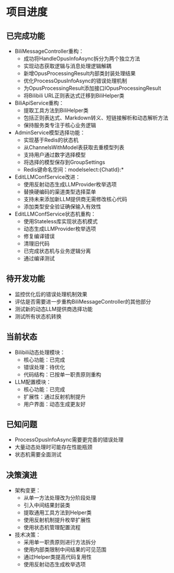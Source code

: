 # 项目进度

## 已完成功能
- BiliMessageController重构：
  - 成功将HandleOpusInfoAsync拆分为两个独立方法
  - 实现动态获取逻辑与消息处理逻辑解耦
  - 新增OpusProcessingResult内部类封装处理结果
  - 优化ProcessOpusInfoAsync的错误处理机制
  - 为OpusProcessingResult添加接口IOpusProcessingResult
  - 将Bilibili URL正则表达式迁移到BiliHelper类
- BiliApiService重构：
  - 提取工具方法到BiliHelper类
  - 包括正则表达式、Markdown转义、短链接解析和动态解析方法
  - 保持服务类专注于核心业务逻辑
- AdminService模型选择功能：
  - 实现基于Redis的状态机
  - 从ChannelsWithModel表获取去重模型列表
  - 支持用户通过数字选择模型
  - 将选择的模型保存到GroupSettings
  - Redis键命名空间：modelselect:{ChatId}:*
- EditLLMConfService改进：
  - 使用反射动态生成LLMProvider枚举选项
  - 替换硬编码的渠道类型选择菜单
  - 支持未来添加新LLM提供商无需修改核心代码
  - 添加类型安全验证确保输入有效性
- EditLLMConfService状态机重构：
  - 使用Stateless库实现状态机模式
  - 动态生成LLMProvider枚举选项
  - 修复编译错误
  - 清理旧代码
  - 已完成状态机与业务逻辑分离
  - 通过编译测试

## 待开发功能
- 监控优化后的错误处理机制效果
- 评估是否需要进一步重构BiliMessageController的其他部分
- 测试新的动态LLM提供商选择功能
- 测试所有状态机转换

## 当前状态
- Bilibili动态处理模块：
  - 核心功能：已完成
  - 错误处理：待优化
  - 代码结构：已按单一职责原则重构
- LLM配置模块：
  - 核心功能：已完成
  - 扩展性：通过反射机制提升
  - 用户界面：动态生成更友好

## 已知问题
- ProcessOpusInfoAsync需要更完善的错误处理
- 大量动态处理时可能存在性能瓶颈
- 状态机需要全面测试

## 决策演进
- 架构变更：
  - 从单一方法处理改为分阶段处理
  - 引入中间结果封装类
  - 提取通用工具方法到Helper类
  - 使用反射机制提升枚举扩展性
  - 使用状态机管理配置流程
- 技术决策：
  - 采用单一职责原则进行方法拆分
  - 使用内部类限制中间结果的可见范围
  - 通过Helper类提高代码复用性
  - 使用反射动态生成枚举选项
